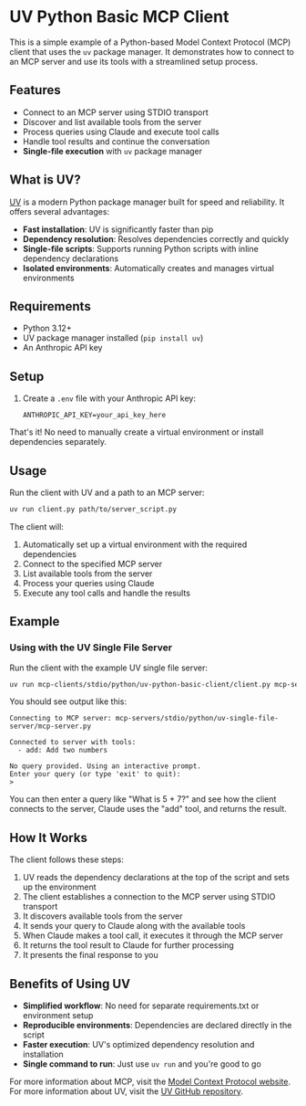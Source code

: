 # UV Python Basic MCP Client

This is a simple example of a Python-based Model Context Protocol (MCP) client that uses the `uv` package manager. It demonstrates how to connect to an MCP server and use its tools with a streamlined setup process.

## Features

- Connect to an MCP server using STDIO transport
- Discover and list available tools from the server
- Process queries using Claude and execute tool calls
- Handle tool results and continue the conversation
- **Single-file execution** with `uv` package manager

## What is UV?

[UV](https://github.com/astral-sh/uv) is a modern Python package manager built for speed and reliability. It offers several advantages:

- **Fast installation**: UV is significantly faster than pip
- **Dependency resolution**: Resolves dependencies correctly and quickly
- **Single-file scripts**: Supports running Python scripts with inline dependency declarations
- **Isolated environments**: Automatically creates and manages virtual environments

## Requirements

- Python 3.12+
- UV package manager installed (`pip install uv`)
- An Anthropic API key

## Setup

1. Create a `.env` file with your Anthropic API key:
   ```
   ANTHROPIC_API_KEY=your_api_key_here
   ```

That's it! No need to manually create a virtual environment or install dependencies separately.

## Usage

Run the client with UV and a path to an MCP server:

```bash
uv run client.py path/to/server_script.py
```

The client will:
1. Automatically set up a virtual environment with the required dependencies
2. Connect to the specified MCP server
3. List available tools from the server
4. Process your queries using Claude
5. Execute any tool calls and handle the results

## Example

### Using with the UV Single File Server

Run the client with the example UV single file server:

```bash
uv run mcp-clients/stdio/python/uv-python-basic-client/client.py mcp-servers/stdio/python/uv-single-file-server/mcp-server.py 
```

You should see output like this:

```
Connecting to MCP server: mcp-servers/stdio/python/uv-single-file-server/mcp-server.py

Connected to server with tools:
  - add: Add two numbers

No query provided. Using an interactive prompt.
Enter your query (or type 'exit' to quit):
> 
```

You can then enter a query like "What is 5 + 7?" and see how the client connects to the server, Claude uses the "add" tool, and returns the result.

## How It Works

The client follows these steps:
1. UV reads the dependency declarations at the top of the script and sets up the environment
2. The client establishes a connection to the MCP server using STDIO transport
3. It discovers available tools from the server
4. It sends your query to Claude along with the available tools
5. When Claude makes a tool call, it executes it through the MCP server
6. It returns the tool result to Claude for further processing
7. It presents the final response to you

## Benefits of Using UV

- **Simplified workflow**: No need for separate requirements.txt or environment setup
- **Reproducible environments**: Dependencies are declared directly in the script
- **Faster execution**: UV's optimized dependency resolution and installation
- **Single command to run**: Just use `uv run` and you're good to go

For more information about MCP, visit the [Model Context Protocol website](https://modelcontextprotocol.io/).
For more information about UV, visit the [UV GitHub repository](https://github.com/astral-sh/uv).
